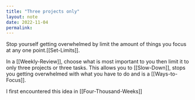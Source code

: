 ```yaml
---
title: "Three projects only"
layout: note
date: 2022-11-04
permalink:
---
```


Stop yourself getting overwhelmed by limit the amount of things you focus at any one point.[[Set-Limits]].

In a [[Weekly-Review]], choose what is most important to you then limit it to only three projects or three tasks. This allows you to [[Slow-Down]], stops you getting overwhelmed with what you have to do and is a [[Ways-to-Focus]].

I first encountered this idea in [[Four-Thousand-Weeks]]